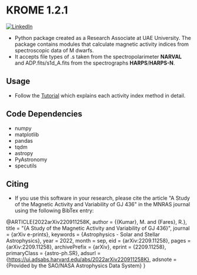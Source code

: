 # KROME 1.2.1

[![LinkedIn][linkedin-shield]][linkedin-url]

- Python package created as a Research Associate at UAE University. The package contains modules that calculate magnetic activity indices from spectroscopic data of M dwarfs. 
- It accepts file types of .s taken from the spectropolarimeter __NARVAL__ and ADP.fits/s1d_A.fits from the spectrographs __HARPS__/__HARPS-N__. 

## Usage
- Follow the [Tutorial](https://github.com/MXK606/krome/blob/main/Tutorial.ipynb) which explains each activity index method in detail.

## Code Dependencies 
- numpy
- matplotlib
- pandas
- tqdm
- astropy
- PyAstronomy
- specutils

<!-- MARKDOWN LINKS & IMAGES -->
<!-- https://www.markdownguide.org/basic-syntax/#reference-style-links -->
[linkedin-shield]: https://img.shields.io/badge/-LinkedIn-black.svg?style=for-the-badge&logo=linkedin&colorB=555
[linkedin-url]: https://www.linkedin.com/in/kmukul

## Citing

- If you use this software in your research, please cite the article "A Study of the Magnetic Activity and Variability of GJ 436" in the MNRAS journal using the following BibTex entry:

@ARTICLE{2022arXiv220911258K,
       author = {{Kumar}, M. and {Fares}, R.},
        title = "{A Study of the Magnetic Activity and Variability of GJ 436}",
      journal = {arXiv e-prints},
     keywords = {Astrophysics - Solar and Stellar Astrophysics},
         year = 2022,
        month = sep,
          eid = {arXiv:2209.11258},
        pages = {arXiv:2209.11258},
archivePrefix = {arXiv},
       eprint = {2209.11258},
 primaryClass = {astro-ph.SR},
       adsurl = {https://ui.adsabs.harvard.edu/abs/2022arXiv220911258K},
      adsnote = {Provided by the SAO/NASA Astrophysics Data System}
}


